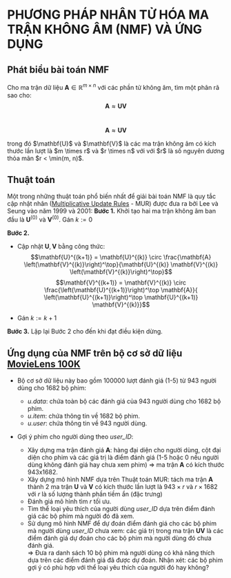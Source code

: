 # PHƯƠNG PHÁP NHÂN TỬ HÓA MA TRẬN KHÔNG ÂM (NMF) VÀ ỨNG DỤNG
## Phát biểu bài toán NMF
Cho ma trận dữ liệu $\mathbf{A} \in \mathbb{R}^{m \times n}$  với các phần tử không âm, tìm một phân rã sao cho: <br>
$$\mathbf{A} \approx \mathbf{UV}$$ <br>
<div align="center">

$$
\mathbf{A} \approx \mathbf{UV}
$$

</div>
trong đó $\mathbf{U}$ và $\mathbf{V}$ là các ma trận không âm có kích thước lần lượt là $m \times r$ và $r \times n$ với với $r$ là số nguyên dương thỏa mãn $r < \min(m, n)$.

## Thuật toán
Một trong những thuật toán phổ biến nhất để giải bài toán NMF là quy tắc cập nhật nhân ([Multiplicative Update Rules](https://www.researchgate.net/publication/2538030_Algorithms_for_Non-negative_Matrix_Factorization) - MUR) được đưa ra bởi Lee và Seung vào năm 1999 và 2001:
**Bước 1.** Khởi tạo hai ma trận không âm ban đầu là $\mathbf{U}^{(0)}$ và $\mathbf{V}^{(0)}$. Gán $k := 0$ 

**Bước 2.**

- Cập nhật $\mathbf{U}, \mathbf{V}$ bằng công thức: 
$$\mathbf{U}^{(k+1)} = \mathbf{U}^{(k)} \circ \frac{\mathbf{A} \left(\mathbf{V}^{(k)}\right)^\top}{\mathbf{U}^{(k)} \mathbf{V}^{(k)} \left(\mathbf{V}^{(k)}\right)^\top}$$
$$\mathbf{V}^{(k+1)} = \mathbf{V}^{(k)} \circ \frac{\left(\mathbf{U}^{(k+1)}\right)^\top \mathbf{A}}{ \left(\mathbf{U}^{(k+1)}\right)^\top \mathbf{U}^{(k+1)} \mathbf{V}^{(k)}}$$

- Gán $k := k + 1$ 

**Bước 3.** Lặp lại Bước 2 cho đến khi đạt điều kiện dừng.

## Ứng dụng của NMF trên bộ cơ sở dữ liệu [MovieLens 100K](https://grouplens.org/datasets/movielens/100k/) 
- Bộ cơ sở dữ liệu này bao gồm 100000 lượt đánh giá (1-5) từ 943 người dùng cho 1682 bộ phim:
    + *u.data*: chứa toàn bộ các đánh giá của 943 người dùng cho 1682 bộ phim.
    + *u.item*: chứa thông tin về 1682 bộ phim.
    + *u.user*: chứa thông tin về 943 người dùng.
      
- Gợi ý phim cho người dùng theo *user_ID*:
    + Xây dựng ma trận đánh giá $\mathbf{A}$: hàng đại diện cho người dùng, cột đại diện cho phim và các giá trị là điểm đánh giá (1-5 hoặc 0 nếu người dùng không đánh giá hay chưa xem phim) => ma trận $\mathbf{A}$ có kích thước 943x1682.
    + Xây dựng mô hình NMF dựa trên Thuật toán MUR: tách ma trận $\mathbf{A}$ thành 2 ma trận $\mathbf{U}$ và $\mathbf{V}$ có kích thước lần lượt là $943 \times r$ và $r \times 1682$ với *r* là số lượng thành phần tiềm ẩn (đặc trưng)
    + Đánh giá mô hình tìm *r* tối ưu.
    + Tìm thể loại yêu thích của người dùng *user_ID* dựa trên điểm đánh giá các bộ phim mà người đó đã xem.
    + Sử dụng mô hình NMF để dự đoán điểm đánh giá cho các bộ phim mà người dùng *user_ID* chưa xem: các giá trị trong ma trận $\mathbf{UV}$ là các điểm đánh giá dự đoán cho các bộ phim mà người dùng đó chưa đánh giá. <br>
  => Đưa ra danh sách 10 bộ phim mà người dùng có khả năng thích dựa trên các điểm đánh giá đã được dự đoán. Nhận xét: các bộ phim gợi ý có phù hợp với thể loại yêu thích của người đó hay không? 
